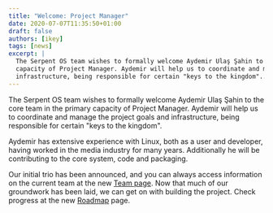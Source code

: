 ```yaml
---
title: "Welcome: Project Manager"
date: 2020-07-07T11:35:50+01:00
draft: false
authors: [ikey]
tags: [news]
excerpt: |
  The Serpent OS team wishes to formally welcome Aydemir Ulaş Şahin to the core team in the primary
  capacity of Project Manager. Aydemir will help us to coordinate and manage the project goals and
  infrastructure, being responsible for certain "keys to the kingdom"...
---
```


The Serpent OS team wishes to formally welcome Aydemir Ulaş Şahin to the core team in the primary
capacity of Project Manager. Aydemir will help us to coordinate and manage the project goals and
infrastructure, being responsible for certain "keys to the kingdom".

Aydemir has extensive experience with Linux, both as a user and developer, having worked in the
media industry for many years. Additionally he will be contributing to the core system, code
and packaging.

Our initial trio has been announced, and you can always access information on the current team
at the new [Team page](/team). Now that much of our groundwork has been laid, we can get on
with building the project. Check progress at the new [Roadmap](/roadmap) page.
